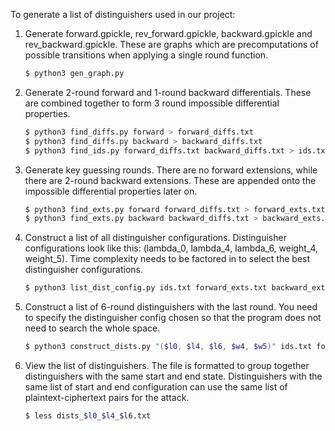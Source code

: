 To generate a list of distinguishers used in our project:

1. Generate forward.gpickle, rev_forward.gpickle, backward.gpickle and rev_backward.gpickle. These are graphs which are precomputations of possible transitions when applying a single round function.

    ```bash
    $ python3 gen_graph.py
    ```

2. Generate 2-round forward and 1-round backward differentials. These are combined together to form 3 round impossible differential properties.

    ```bash
    $ python3 find_diffs.py forward > forward_diffs.txt
    $ python3 find_diffs.py backward > backward_diffs.txt
    $ python3 find_ids.py forward_diffs.txt backward_diffs.txt > ids.txt
    ```

3. Generate key guessing rounds. There are no forward extensions, while there are 2-round backward extensions. These are appended onto the impossible differential properties later on.

    ```bash
    $ python3 find_exts.py forward forward_diffs.txt > forward_exts.txt
    $ python3 find_exts.py backward backward_diffs.txt > backward_exts.txt
    ```

4. Construct a list of all distinguisher configurations. Distinguisher configurations look like this: (lambda_0, lambda_4, lambda_6, weight_4, weight_5).
Time complexity needs to be factored in to select the best distinguisher configurations.

    ```bash
    $ python3 list_dist_config.py ids.txt forward_exts.txt backward_exts.txt > dist_configs.txt
    ```

5. Construct a list of 6-round distinguishers with the last round.
You need to specify the distinguisher config chosen so that the program does not need to search the whole space.

    ```bash
    $ python3 construct_dists.py "($l0, $l4, $l6, $w4, $w5)" ids.txt forward_exts.txt backward_exts.txt > "dists_$l0_$l4_$l6.txt"
    ```

6. View the list of distinguishers.
The file is formatted to group together distinguishers with the same start and end state.
Distinguishers with the same list of start and end configuration can use the same list of plaintext-ciphertext pairs for the attack.

    ```bash
    $ less dists_$l0_$l4_$l6.txt
    ```
